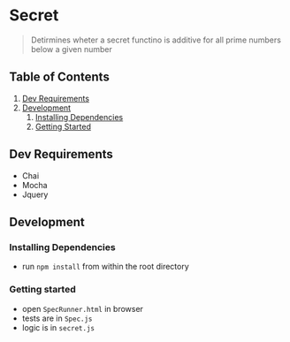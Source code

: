 # Secret

> Detirmines wheter a secret functino is additive for all prime numbers below a given number


## Table of Contents

1. [Dev Requirements](#dev-requirements)
1. [Development](#development)
    1. [Installing Dependencies](#installing-dependencies)
    2. [Getting Started](#getting-started)


## Dev Requirements

- Chai
- Mocha
- Jquery


## Development

### Installing Dependencies
 - run `npm install` from within the root directory

### Getting started
 - open `SpecRunner.html` in browser
 - tests are in `Spec.js`
 - logic is in `secret.js`